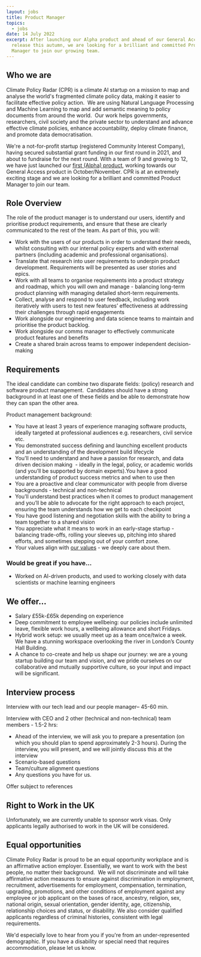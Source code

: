 ```yaml
---
layout: jobs
title: Product Manager
topics:
  - jobs
date: 14 July 2022
excerpt: After launching our Alpha product and ahead of our General Access
  release this autumn, we are looking for a brilliant and committed Product
  Manager to join our growing team.
---
```

<!--StartFragment-->

## Who we are

Climate Policy Radar (CPR) is a climate AI startup on a mission to map and analyse the world's fragmented climate policy data, making it easier to facilitate effective policy action.  We are using Natural Language Processing and Machine Learning to map and add semantic meaning to policy documents from around the world.  Our work helps governments, researchers, civil society and the private sector to understand and advance effective climate policies, enhance accountability, deploy climate finance, and promote data democratisation. 

We're a not-for-profit startup (registered Community Interest Company), having secured substantial grant funding in our first round in 2021, and about to fundraise for the next round. With a team of 9 and growing to 12, we have just launched our [first (Alpha) product](https://app.climatepolicyradar.org/), working towards our General Access product in October/November. CPR is at an extremely exciting stage and we are looking for a brilliant and committed Product Manager to join our team.

## Role Overview

The role of the product manager is to understand our users, identify and prioritise product requirements, and ensure that these are clearly communicated to the rest of the team. As part of this, you will:

* Work with the users of our products in order to understand their needs, whilst consulting with our internal policy experts and with external partners (including academic and professional organisations). 
* Translate that research into user requirements to underpin product development. Requirements will be presented as user stories and epics.  
* Work with all teams to organise requirements into a product strategy and roadmap, which you will own and manage - balancing long-term product planning with managing detailed short-term requirements.
* Collect, analyse and respond to user feedback, including work iteratively with users to test new features’ effectiveness at addressing their challenges through rapid engagements
* Work alongside our engineering and data science teams to maintain and prioritise the product backlog.
* Work alongside our comms manager to effectively communicate product features and benefits
* Create a shared brain across teams to empower independent decision-making

## **Requirements**

The ideal candidate can combine two disparate fields: (policy) research and software product management.  Candidates should have a strong background in at least one of these fields and be able to demonstrate how they can span the other area.  

Product management background:

* You have at least 3 years of experience managing software products, ideally targeted at professional audiences e.g. researchers, civil service etc. 
* You demonstrated success defining and launching excellent products and an understanding of the development build lifecycle
* You’ll need to understand and have a passion for research, and data driven decision making  - ideally in the legal, policy, or academic worlds (and you’ll be supported by domain experts).You have a good understanding of product success metrics and when to use then
* You are a proactive and clear communicator with people from diverse backgrounds - technical and non-technical
* You’ll understand best practices when it comes to product management and you’ll be able to advocate for the right approach to each project, ensuring the team understands how we get to each checkpoint
* You have good listening and negotiation skills with the ability to bring a team together to a shared vision
* You appreciate what it means to work in an early-stage startup - balancing trade-offs, rolling your sleeves up, pitching into shared efforts, and sometimes stepping out of your comfort zone.
* Your values align with [our values](https://climatepolicyradar.org/about#values) - we deeply care about them. 

### Would be great if you have…

* Worked on AI-driven products, and used to working closely with data scientists or machine learning engineers

## We offer…

* Salary £55k-£65k depending on experience
* Deep commitment to employee wellbeing: our policies include unlimited leave, flexible work hours, a wellbeing allowance and short Fridays.
* Hybrid work setup: we usually meet up as a team once/twice a week. We have a stunning workspace overlooking the river in London’s County Hall Building. 
* A chance to co-create and help us shape our journey: we are a young  startup building our team and vision, and we pride ourselves on our collaborative and mutually supportive culture, so your input and impact will be significant.

## Interview process

Interview with our tech lead and our people manager– 45-60 min. 

Interview with CEO and 2 other (technical and non-technical) team members - 1.5-2 hrs:

* Ahead of the interview, we will ask you to prepare a presentation (on which you should plan to spend approximately 2-3 hours). During the interview, you will present, and we will jointly discuss this at the interview
* Scenario-based questions
* Team/culture alignment questions
* Any questions you have for us. 

Offer subject to references

## Right to Work in the UK

Unfortunately, we are currently unable to sponsor work visas. Only applicants legally authorised to work in the UK will be considered.

## Equal opportunities

Climate Policy Radar is proud to be an equal opportunity workplace and is an affirmative action employer. Essentially, we want to work with the best people, no matter their background.  We will not discriminate and will take affirmative action measures to ensure against discrimination in employment, recruitment, advertisements for employment, compensation, termination, upgrading, promotions, and other conditions of employment against any employee or job applicant on the bases of race, ancestry, religion, sex, national origin, sexual orientation, gender identity, age, citizenship, relationship choices and status, or disability. We also consider qualified applicants regardless of criminal histories, consistent with legal requirements. 

We'd especially love to hear from you if you're from an under-represented demographic. If you have a disability or special need that requires accommodation, please let us know. 

<!--EndFragment-->
